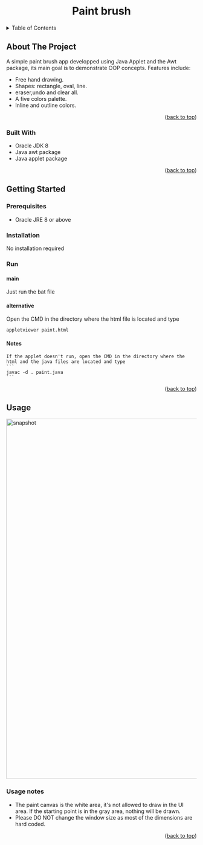 <div id="top"></div>
<!--
*** Thanks for checking out the Best-README-Template. If you have a suggestion
*** that would make this better, please fork the repo and create a pull request
*** or simply open an issue with the tag "enhancement".
*** Don't forget to give the project a star!
*** Thanks again! Now go create something AMAZING! :D
-->



<!-- PROJECT SHIELDS -->
<!--
*** I'm using markdown "reference style" links for readability.
*** Reference links are enclosed in brackets [ ] instead of parentheses ( ).
*** See the bottom of this document for the declaration of the reference variables
*** for contributors-url, forks-url, etc. This is an optional, concise syntax you may use.
*** https://www.markdownguide.org/basic-syntax/#reference-style-links
-->






<h1 align="center">Paint brush</h1>

  
</div>

<details>
  <summary>Table of Contents</summary>
  <ol>
    <li>
      <a href="#about-the-project">About The Project</a>
      <ul>
        <li><a href="#built-with">Built With</a></li>
      </ul>
    </li>
    <li>
      <a href="#getting-started">Getting Started</a>
      <ul>
        <li><a href="#prerequisites">Prerequisites</a></li>
      </ul>
    </li>
    <li><a href="#usage">Usage</a></li>
  </ol>
</details>



<!-- ABOUT THE PROJECT -->
## About The Project


A simple paint brush app developped using Java Applet and the Awt package, its main goal is to demonstrate OOP concepts.
Features include:
* Free hand drawing.
* Shapes: rectangle, oval, line.
* eraser,undo and clear all.
* A five colors palette.
* Inline and outline colors.

<p align="right">(<a href="#top">back to top</a>)</p>



### Built With

* Oracle JDK 8
* Java awt package
* Java applet package

<p align="right">(<a href="#top">back to top</a>)</p>



<!-- GETTING STARTED -->
## Getting Started

### Prerequisites

* Oracle JRE 8 or above

### Installation

  No installation required 

### Run

#### main 
  Just run the bat file
#### alternative 
  Open the CMD in the directory where the html file is located and type 
  ```
  appletviewer paint.html
  ```
  #### Notes
    If the applet doesn't run, open the CMD in the directory where the html and the java files are located and type
    ```
    javac -d . paint.java
    ```

<p align="right">(<a href="#top">back to top</a>)</p>



<!-- USAGE EXAMPLES -->
## Usage
<img width="954" alt="snapshot" src="https://user-images.githubusercontent.com/95490658/144742497-b6c2f832-33a6-45d2-ad45-d9774738dbdc.PNG">


### Usage notes
* The paint canvas is the white area, it's not allowed to draw in the UI area. If the starting point is in the gray area, nothing will be drawn.
* Please DO NOT change the window size as most of the dimensions are hard coded.



<p align="right">(<a href="#top">back to top</a>)</p>




